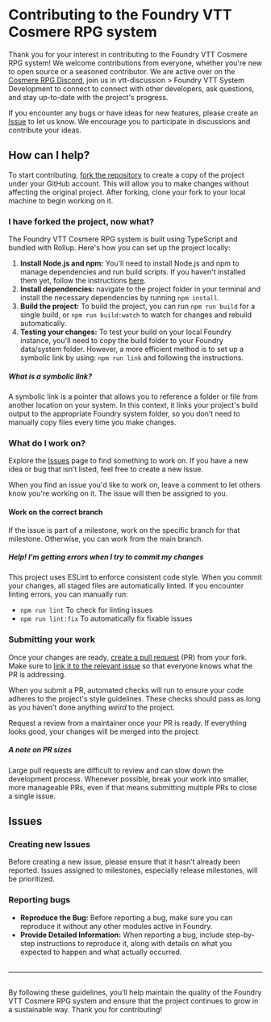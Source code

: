 Contributing to the Foundry VTT Cosmere RPG system
======================================
Thank you for your interest in contributing to the Foundry VTT Cosmere RPG system! We welcome contributions from everyone, whether you're new to open source or a seasoned contributor. We are active over on the [Cosmere RPG Discord](https://discord.gg/B9Zam3qdZt), join us in vtt-discussion > Foundry VTT System Development to connect to connect with other developers, ask questions, and stay up-to-date with the project's progress.

If you encounter any bugs or have ideas for new features, please create an [Issue](https://github.com/stanavdb/cosmere-rpg/issues) to let us know. We encourage you to participate in discussions and contribute your ideas.

## How can I help?
To start contributing, [fork the repository](https://docs.github.com/en/pull-requests/collaborating-with-pull-requests/working-with-forks/fork-a-repo) to create a copy of the project under your GitHub account. This will allow you to make changes without affecting the original project. After forking, clone your fork to your local machine to begin working on it.

### I have forked the project, now what?
The Foundry VTT Cosmere RPG system is built using TypeScript and bundled with Rollup. Here's how you can set up the project locally:

1. **Install Node.js and npm:** You'll need to install Node.js and npm to manage dependencies and run build scripts. If you haven't installed them yet, follow the instructions [here](https://docs.npmjs.com/downloading-and-installing-node-js-and-npm).
2. **Install dependencies:** navigate to the project folder in your terminal and install the necessary dependencies by running `npm install`.
3. **Build the project:** To build the project, you can run `npm run build` for a single build, or `npm run build:watch` to watch for changes and rebuild automatically.
4. **Testing your changes:** To test your build on your local Foundry instance, you'll need to copy the build folder to your Foundry data/system folder. However, a more efficient method is to set up a symbolic link by using: `npm run link` and following the instructions.

##### What is a symbolic link?
A symbolic link is a pointer that allows you to reference a folder or file from another location on your system. In this context, it links your project's build output to the appropriate Foundry system folder, so you don’t need to manually copy files every time you make changes.
 

### What do I work on?
Explore the [Issues](https://github.com/stanavdb/cosmere-rpg/issues) page to find something to work on. If you have a new idea or bug that isn’t listed, feel free to create a new issue.

When you find an issue you'd like to work on, leave a comment to let others know you're working on it. The issue will then be assigned to you.

#### Work on the correct branch
If the issue is part of a milestone, work on the specific branch for that milestone. Otherwise, you can work from the main branch.

##### Help! I'm getting errors when I try to commit my changes
This project uses ESLint to enforce consistent code style. When you commit your changes, all staged files are automatically linted. If you encounter linting errors, you can manually run:
- `npm run lint` To check for linting issues
- `npm run lint:fix` To automatically fix fixable issues

### Submitting your work
Once your changes are ready, [create a pull request](https://docs.github.com/en/pull-requests/collaborating-with-pull-requests/proposing-changes-to-your-work-with-pull-requests/creating-a-pull-request-from-a-for) (PR) from your fork. Make sure to [link it to the relevant issue](https://docs.github.com/en/issues/tracking-your-work-with-issues/linking-a-pull-request-to-an-issue) so that everyone knows what the PR is addressing.

When you submit a PR, automated checks will run to ensure your code adheres to the project's style guidelines. These checks should pass as long as you haven’t done anything *weird* to the project.

Request a review from a maintainer once your PR is ready. If everything looks good, your changes will be merged into the project.

##### A note on PR sizes
Large pull requests are difficult to review and can slow down the development process. Whenever possible, break your work into smaller, more manageable PRs, even if that means submitting multiple PRs to close a single issue.

## Issues
### Creating new Issues
Before creating a new issue, please ensure that it hasn’t already been reported. Issues assigned to milestones, especially release milestones, will be prioritized.

### Reporting bugs
- **Reproduce the Bug:** Before reporting a bug, make sure you can reproduce it without any other modules active in Foundry.
- **Provide Detailed Information:** When reporting a bug, include step-by-step instructions to reproduce it, along with details on what you expected to happen and what actually occurred.  
&nbsp;
___
&nbsp;  
By following these guidelines, you’ll help maintain the quality of the Foundry VTT Cosmere RPG system and ensure that the project continues to grow in a sustainable way. Thank you for contributing!
